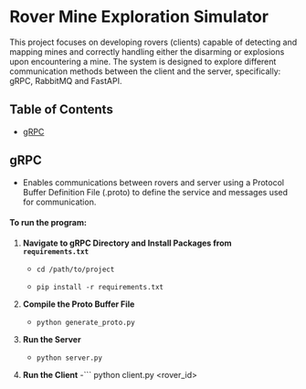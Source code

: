 # Rover Mine Exploration Simulator

This project focuses on developing rovers (clients) capable of detecting and mapping mines and correctly handling either the disarming or explosions upon encountering a mine. The system is designed to explore different communication methods between the client and the server, specifically: gRPC, RabbitMQ and FastAPI. 

## Table of Contents 
- [gRPC](#gRPC)

## gRPC
- Enables communications between rovers and server using a Protocol Buffer Definition File (.proto) to define the service and messages used for communication. 

#### To run the program:
1. **Navigate to gRPC Directory and Install Packages from `requirements.txt`**
   - ```
     cd /path/to/project
     ```
   - ```
     pip install -r requirements.txt
     ```

2. **Compile the Proto Buffer File**
   - ```
     python generate_proto.py
     ```

3. **Run the Server**
   - ```
     python server.py
     ```

4. **Run the Client**
   -```
     python client.py <rover_id>
     ```